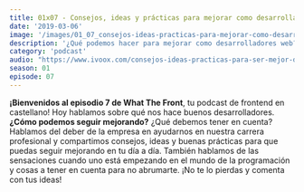 ```yaml
---
title: 01x07 - Consejos, ideas y prácticas para mejorar como desarrolladores web
date: '2019-03-06'
image: '/images/01_07_consejos-ideas-practicas-para-mejorar-como-desarrollador.jpg'
description: '¿Qué podemos hacer para mejorar como desarrolladores web? ¿Qué son los hard skills y los soft skills? ¿Qué puedo esperar de la empresa para evolucionar como programador? Ideas, consejos y buenas prácticas para seguir mejorando.'
category: 'podcast'
audio: "https://www.ivoox.com/consejos-ideas-practicas-para-ser-mejor-desarrollador_mf_33022555_feed_1.mp3"
season: 01
episode: 07
---
```


**¡Bienvenidos al episodio 7 de What The Front**, tu podcast de frontend en castellano! Hoy hablamos sobre qué nos hace buenos desarrolladores. **¿Cómo podemos seguir mejorando?** ¿Qué debemos tener en cuenta? Hablamos del deber de la empresa en ayudarnos en nuestra carrera profesional y compartimos consejos, ideas y buenas prácticas para que puedas seguir mejorando en tu día a día. También hablamos de las sensaciones cuando uno está empezando en el mundo de la programación y cosas a tener en cuenta para no abrumarte. ¡No te lo pierdas y comenta con tus ideas!